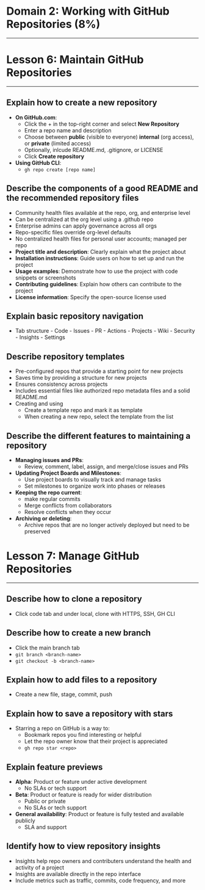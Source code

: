 # Domain 2: Working with GitHub Repositories (8%)
---
# Lesson 6: Maintain GitHub Repositories
---
## Explain how to create a new repository
- **On GitHub.com**:
  - Click the + in the top-right corner and select **New Repository**
  - Enter a repo name and description
  - Choose between **public** (visible to everyone) **internal** (org access), or **private** (limited access)
  - Optionally, inlcude README.md, .gitignore, or LICENSE
  - Click **Create repository**
- **Using GitHub CLI**:
  - `gh repo create [repo name]`
## Describe the components of a good README and the recommended repository files
- Community health files available at the repo, org, and enterprise level
- Can be centralized at the org level using a .github repo
- Enterprise admins can apply governance across all orgs
- Repo-specific files override org-level defaults
- No centralized health files for personal user accounts; managed per repo
- **Project title and description**: Clearly explain what the project about
- **Installation instructions**: Guide users on how to set up and run the project
- **Usage examples**: Demonstrate how to use the project with code snippets or screenshots
- **Contributing guidelines**: Explain how others can contribute to the project
- **License information**: Specify the open-source license used
## Explain basic repository navigation
- Tab structure - Code - Issues - PR - Actions - Projects - Wiki - Security - Insights - Settings
## Describe repository templates
- Pre-configured repos that provide a starting point for new projects
- Saves time by providing a structure for new projects
- Ensures consistency across projects
- Includes essential files like authorized repo metadata files and a solid README.md
- Creating and using
  - Create a template repo and mark it as template
  - When creating a new repo, select the template from the list
## Describe the different features to maintaining a repository
- **Managing issues and PRs**:
  - Review, comment, label, assign, and merge/close issues and PRs
- **Updating Project Boards and Milestones**:
  - Use project boards to visually track and manage tasks
  - Set milestones to organize work into phases or releases
- **Keeping the repo current**:
  - make regular commits
  - Merge conflicts from collaborators
  - Resolve conflicts when they occur
- **Archiving or deleting**:
  - Archive repos that are no longer actively deployed but need to be preserved
# Lesson 7: Manage GitHub Repositories
---
## Describe how to clone a repository
- Click code tab and under local, clone with HTTPS, SSH, GH CLI
## Describe how to create a new branch
- Click the main branch tab
- `git branch <branch-name>`
- `git checkout -b <branch-name>`
## Explain how to add files to a repository
- Create a new file, stage, commit, push
## Explain how to save a repository with stars
- Starring a repo on GitHub is a way to:
  - Bookmark repos you find interesting or helpful
  - Let the repo owner know that their project is appreciated
  - `gh repo star <repo>`
## Explain feature previews
- **Alpha**: Product or feature under active development
  - No SLAs or tech support
- **Beta**: Product or feature is ready for wider distribution
  - Public or private
  - No SLAs or tech support
- **General availability**: Product or feature is fully tested and available publicly
  - SLA and support
## Identify how to view repository insights
- Insights help repo owners and contributers understand the health and activity of a project
- Insights are available directly in the repo interface
- Include metrics such as traffic, commits, code frequency, and more
